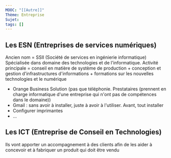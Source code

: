 ```yaml
---
MOOC: "[[Autre]]"
Thème: Entreprise
Sujet:
tags: []
---
```


## Les ESN (Entreprises de services numériques)

Ancien nom = SSII (Société de services en ingénierie informatique)
Spécialisée dans domaine des technologies et de l'informatique. Activité principale = conseil en matière de système de production + conception et gestion d'infrastructures d'informations + formations sur les nouvelles technologies et le numérique

- Orange Business Solution (pas que téléphonie. Prestataires (prennent en charge informatique d'une entreprise qui n'ont pas de compétences dans le domaine))
- Gmail : sans avoir à installer, juste à avoir à l'utiliser. Avant, tout installer
- Configurer imprimantes
- ...

## Les ICT (Entreprise de Conseil en Technologies)

Ils vont apporter un accompagnement à des clients afin de les aider à concevoir et à fabriquer un produit qui doit être vendu


